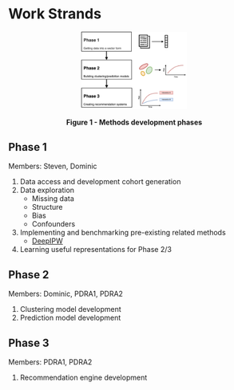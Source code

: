 # Work Strands

<figure>
  <p align="center">
    <img src="gfx/project_phases.png" alt="Project Phases" style="width:50%">
  </p>
  <p align="center">
    <b>Figure 1 - Methods development phases</b>
  </p>
</figure>

## Phase 1

Members: Steven, Dominic

1. Data access and development cohort generation
2. Data exploration
    - Missing data
    - Structure
    - Bias
    - Confounders
3. Implementing and benchmarking pre-existing related methods
    - [DeepIPW](https://github.com/ruoqi-liu/DeepIPW)
4. Learning useful representations for Phase 2/3

## Phase 2

Members: Dominic, PDRA1, PDRA2

1. Clustering model development
2. Prediction model development

## Phase 3

Members: PDRA1, PDRA2

1. Recommendation engine development
